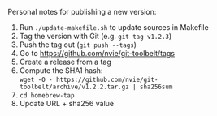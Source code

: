 Personal notes for publishing a new version:

1. Run `./update-makefile.sh` to update sources in Makefile
1. Tag the version with Git (e.g. `git tag v1.2.3`)
1. Push the tag out (`git push --tags`)
1. Go to https://github.com/nvie/git-toolbelt/tags
1. Create a release from a tag
1. Compute the SHA1 hash:  
       `wget -O - https://github.com/nvie/git-toolbelt/archive/v1.2.2.tar.gz | sha256sum`
1. `cd homebrew-tap`
1. Update URL + sha256 value
